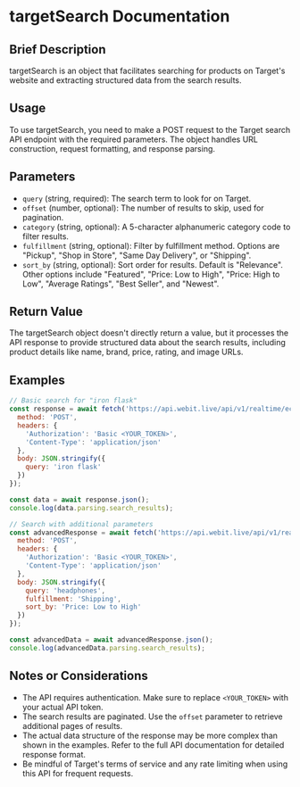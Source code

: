 # targetSearch Documentation

## Brief Description

targetSearch is an object that facilitates searching for products on Target's website and extracting structured data from the search results.

## Usage

To use targetSearch, you need to make a POST request to the Target search API endpoint with the required parameters. The object handles URL construction, request formatting, and response parsing.

## Parameters

- `query` (string, required): The search term to look for on Target.
- `offset` (number, optional): The number of results to skip, used for pagination.
- `category` (string, optional): A 5-character alphanumeric category code to filter results.
- `fulfillment` (string, optional): Filter by fulfillment method. Options are "Pickup", "Shop in Store", "Same Day Delivery", or "Shipping".
- `sort_by` (string, optional): Sort order for results. Default is "Relevance". Other options include "Featured", "Price: Low to High", "Price: High to Low", "Average Ratings", "Best Seller", and "Newest".

## Return Value

The targetSearch object doesn't directly return a value, but it processes the API response to provide structured data about the search results, including product details like name, brand, price, rating, and image URLs.

## Examples

```javascript
// Basic search for "iron flask"
const response = await fetch('https://api.webit.live/api/v1/realtime/ecommerce/target/search', {
  method: 'POST',
  headers: {
    'Authorization': 'Basic <YOUR_TOKEN>',
    'Content-Type': 'application/json'
  },
  body: JSON.stringify({
    query: 'iron flask'
  })
});

const data = await response.json();
console.log(data.parsing.search_results);

// Search with additional parameters
const advancedResponse = await fetch('https://api.webit.live/api/v1/realtime/ecommerce/target/search', {
  method: 'POST',
  headers: {
    'Authorization': 'Basic <YOUR_TOKEN>',
    'Content-Type': 'application/json'
  },
  body: JSON.stringify({
    query: 'headphones',
    fulfillment: 'Shipping',
    sort_by: 'Price: Low to High'
  })
});

const advancedData = await advancedResponse.json();
console.log(advancedData.parsing.search_results);
```

## Notes or Considerations

- The API requires authentication. Make sure to replace `<YOUR_TOKEN>` with your actual API token.
- The search results are paginated. Use the `offset` parameter to retrieve additional pages of results.
- The actual data structure of the response may be more complex than shown in the examples. Refer to the full API documentation for detailed response format.
- Be mindful of Target's terms of service and any rate limiting when using this API for frequent requests.
